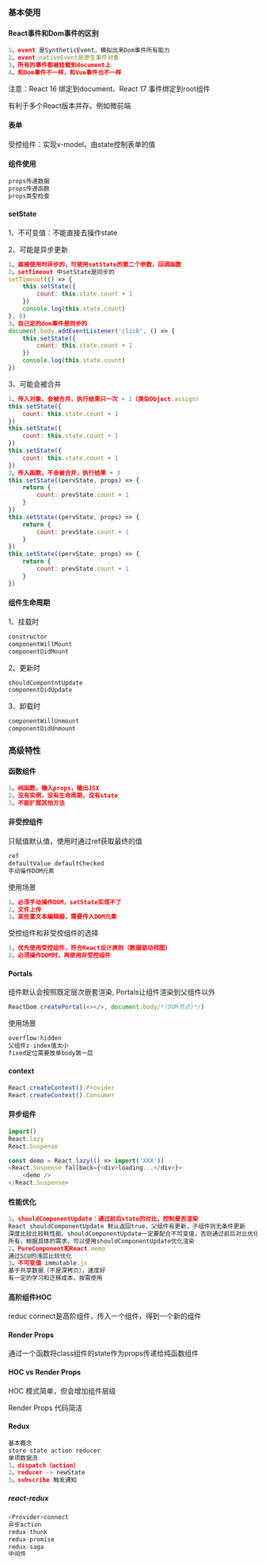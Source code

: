 ### 基本使用
#### React事件和Dom事件的区别
```js
1、event 是SyntheticEvent，模拟出来Dom事件所有能力
2、event.nativeEvent是原生事件对象
3、所有的事件都被挂载到document上
4、和Dom事件不一样，和Vue事件也不一样
```
注意：React 16 绑定到document、React 17 事件绑定到root组件

有利于多个React版本并存。例如微前端
#### 表单
受控组件：实现v-model，由state控制表单的值
#### 组件使用
```js
props传递数据
props传递函数
props类型检查
```
#### setState
1、不可变值：不能直接去操作state

2、可能是异步更新
```js
1、直接使用时异步的，可使用setState的第二个参数，回调函数
2、setTimeout 中setState是同步的
setTimeout(() => {
    this.setState({
        count: this.state.count + 1
    })
    console.log(this.state.count)
}, 0)
3、自己定的dom事件是同步的
document.body.addEventListener('click', () => {
    this.setState({
        count: this.state.count + 1
    })
    console.log(this.state.count)
})
```
3、可能会被合并
```js
1、传入对象，会被合并，执行结果只一次 + 1（类似Object.assign）
this.setState({
    count: this.state.count + 1
})
this.setState({
    count: this.state.count + 1
})
this.setState({
    count: this.state.count + 1
})
2、传入函数，不会被合并，执行结果 + 3
this.setState((pervState, props) => {
    return {
        count: prevState.count + 1
    }
})
this.setState((pervState, props) => {
    return {
        count: prevState.count + 1
    }
})
this.setState((pervState, props) => {
    return {
        count: prevState.count + 1
    }
})
```
#### 组件生命周期
1、挂载时
```js
constructor
componentWillMount
componentDidMount
```
2、更新时
```js
shouldCompontntUpdate
componentDidUpdate
```
3、卸载时
```js
componentWillUnmount
componentDidUnmount
```
### 高级特性
#### 函数组件
```js
1、纯函数，输入props，输出JSX
2、没有实例，没有生命周期，没有state
3、不能扩展其他方法
```
#### 非受控组件
只赋值默认值，使用时通过ref获取最终的值
```js
ref
defaultValue defaultChecked
手动操作DOM元素
```
使用场景
```js
1、必须手动操作DOM，setState实现不了
2、文件上传
3、某些富文本编辑器，需要传入DOM元素
```
受控组件和非受控组件的选择
```js
1、优先使用受控组件，符合React设计原则（数据驱动视图）
2、必须操作DOM时，再使用非受控组件
```
#### Portals
组件默认会按照既定层次嵌套渲染, Portals让组件渲染到父组件以外
```js
ReactDom.createPortal(<></>, document.body/*(DOM节点)*/)
```
使用场景
```js
overflow:hidden
父组件z-index值太小
fixed定位需要放单body第一层
```
#### context
```js
React.createContext().Provider
React.createContext().Consumer
```
#### 异步组件
```js
import()
React.lazy
React.Suspense
```
```js
const demo = React.lazy(() => import('XXX'))
<React.Suspense fallback={<div>loading...</div>}>
    <demo />
</React.Suspense>
```
#### 性能优化
```js
1、shouldComponentUpdate：通过前后state的对比，控制是否渲染
React shouldComponentUpdate 默认返回true，父组件有更新，子组件则无条件更新
深度比较比较耗性能、shouldComponentUpdate一定要配合不可变值，否则通过前后对比优化渲染时会出现问题
所有，根据具体的需求，可以使用shouldComponentUpdate优化渲染
2、PureComponent和React.memo
通过SCU的浅层比较优化
3、不可变值 immutable.js
基于共享数据（不是深拷贝），速度好
有一定的学习和迁移成本，按需使用
```
#### 高阶组件HOC
reduc connect是高阶组件，传入一个组件，得到一个新的组件
#### Render Props
通过一个函数将class组件的state作为props传递给纯函数组件
#### HOC vs Render Props
HOC 模式简单，但会增加组件层级

Render Props 代码简洁

#### Redux
```js
基本概念
store state action reducer
单项数据流
1、dispatch（action）
2、reducer -> newState
3、subscribe 触发通知
```
##### react-redux
```js
<Provider>connect
异步action
redux-thunk
redux-promise
redux-saga
中间件
```

